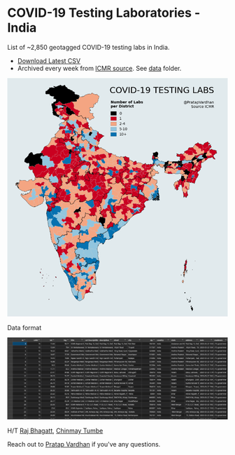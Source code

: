 # COVID-19 Testing Laboratories - India

List of ~2,850 geotagged COVID-19 testing labs in India.

- [Download Latest CSV](testing-facilities.csv)
- Archived every week from [ICMR source](https://covid.icmr.org.in/testing-facilities). See [data](data/) folder.

![map](images/icmr-covid-labs.png)

Data format

![csv](images/csv.png)

H/T [Raj Bhagatt](https://twitter.com/rajbhagatt/status/1422830734935400448), [Chinmay Tumbe](https://twitter.com/ChinmayTumbe/status/1422812865170345987)

Reach out to [Pratap Vardhan](https://pratapvardhan.com/) if you've any questions.